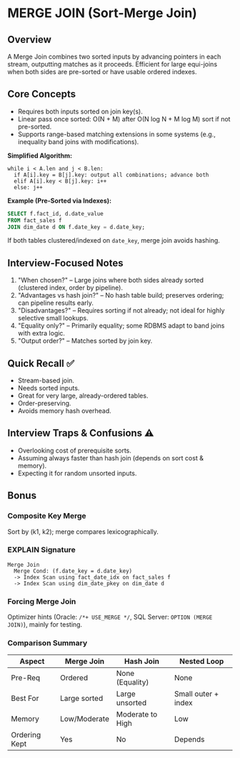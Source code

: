 # MERGE JOIN (Sort-Merge Join)

## Overview
A Merge Join combines two sorted inputs by advancing pointers in each stream, outputting matches as it proceeds. Efficient for large equi-joins when both sides are pre-sorted or have usable ordered indexes.

## Core Concepts
- Requires both inputs sorted on join key(s).
- Linear pass once sorted: O(N + M) after O(N log N + M log M) sort if not pre-sorted.
- Supports range-based matching extensions in some systems (e.g., inequality band joins with modifications).

**Simplified Algorithm:**
```
while i < A.len and j < B.len:
  if A[i].key = B[j].key: output all combinations; advance both
  elif A[i].key < B[j].key: i++
  else: j++
```

**Example (Pre-Sorted via Indexes):**
```sql
SELECT f.fact_id, d.date_value
FROM fact_sales f
JOIN dim_date d ON f.date_key = d.date_key;
```
If both tables clustered/indexed on `date_key`, merge join avoids hashing.

## Interview-Focused Notes
1. "When chosen?" – Large joins where both sides already sorted (clustered index, order by pipeline).
2. "Advantages vs hash join?" – No hash table build; preserves ordering; can pipeline results early.
3. "Disadvantages?" – Requires sorting if not already; not ideal for highly selective small lookups.
4. "Equality only?" – Primarily equality; some RDBMS adapt to band joins with extra logic.
5. "Output order?" – Matches sorted by join key.

## Quick Recall ✅
- Stream-based join.
- Needs sorted inputs.
- Great for very large, already-ordered tables.
- Order-preserving.
- Avoids memory hash overhead.

## Interview Traps & Confusions ⚠️
- Overlooking cost of prerequisite sorts.
- Assuming always faster than hash join (depends on sort cost & memory).
- Expecting it for random unsorted inputs.

## Bonus
### Composite Key Merge
Sort by (k1, k2); merge compares lexicographically.

### EXPLAIN Signature
```
Merge Join
  Merge Cond: (f.date_key = d.date_key)
  -> Index Scan using fact_date_idx on fact_sales f
  -> Index Scan using dim_date_pkey on dim_date d
```

### Forcing Merge Join
Optimizer hints (Oracle: `/*+ USE_MERGE */`, SQL Server: `OPTION (MERGE JOIN)`), mainly for testing.

### Comparison Summary
| Aspect        | Merge Join | Hash Join        | Nested Loop        |
|---------------|------------|------------------|--------------------|
| Pre-Req       | Ordered    | None (Equality)  | None               |
| Best For      | Large sorted | Large unsorted   | Small outer + index|
| Memory        | Low/Moderate| Moderate to High | Low                |
| Ordering Kept | Yes        | No               | Depends            |
